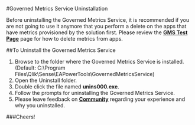#Governed Metrics Service Uninstallation

Before uninstalling the Governed Metrics Service, it is recommended if you are not going to use it anymore that you perform a delete on the apps that have metrics provisioned by the solution first.  Please review the **[GMS Test Page](./interface.md)** page for how to delete metrics from apps.

##To Uninstall the Governed Metrics Service

1. Browse to the folder where the Governed Metrics Service is installed. (Default: C:\Program Files\Qlik\Sense\EAPowerTools\GovernedMetricsService)
2. Open the Uninstall folder.
3. Double click the file named **unins000.exe**.
4. Follow the prompts for uninstalling the Governed Metrics Service.
5. Please leave feedback on **[Community](https://community.qlik.com/community/qlik-sense/ea-powertools)** regarding your experience and why you uninstalled.

###Cheers!